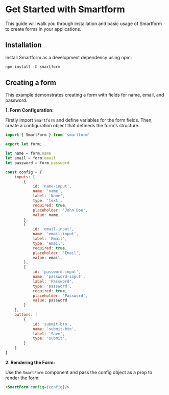 # Get Started with Smartform
This guide will walk you through installation and basic usage of Smartform to create forms in your applications.
## Installation
Install Smartform as a development dependency using npm:
```bash
npm install -D smartform
```

## Creating a form
This example demonstrates creating a form with fields for name, email, and password.

**1. Form Configuration:**

Firstly import `Smartform` and define variables for the form fields. Then, create a configuration object that defineds the form's structure.
```js
import { SmartForm } from 'smartform'

export let form;

let name = form.name
let email = form.email
let password = form.password

const config = {
    inputs: [
        {
            id: 'name-input',
            name: 'name',
            label: 'Name',
            type: 'text',
            required: true,
            placeholder: 'John Doe',
            value: name,
        },
        {
            id: 'email-input',
            name: 'email-input',
            label: 'Email',
            type: 'email',
            required: true,
            placeholder: 'Email',
            value: email,
        },
        {
            id: 'password-input',
            name: 'password-input',
            label: 'Password',
            type: 'password',
            required: true,
            placeholder: 'Password',
            value: password
        }
    ],
    buttons: [
        {
            id: 'submit-btn',
            name: 'submit-btn',
            label: 'Save',
            type: 'submit',
        }
    ]
}
```

**2. Rendering the Form:**

Use the `SmartForm` component and pass the config object as a prop to render the form:
```html
<SmartForm config={config}/>
```